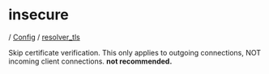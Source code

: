 # insecure

/ [Config](../..) / [resolver_tls](..) 

Skip certificate verification. This only applies to outgoing connections, NOT incoming client connections. **not recommended.**

